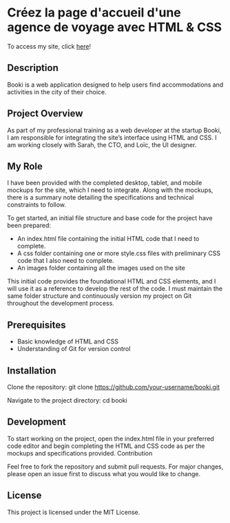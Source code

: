 # Créez la page d'accueil d'une agence de voyage avec HTML & CSS

To access my site, click [here](https://arno37.github.io/Booki/)!

## Description

Booki is a web application designed to help users find accommodations and activities in the city of their choice.

## Project Overview

As part of my professional training as a web developer at the startup Booki, I am responsible for integrating the site’s interface using HTML and CSS. I am working closely with Sarah, the CTO, and Loïc, the UI designer.

## My Role

I have been provided with the completed desktop, tablet, and mobile mockups for the site, which I need to integrate. Along with the mockups, there is a summary note detailing the specifications and technical constraints to follow.

To get started, an initial file structure and base code for the project have been prepared:

- An index.html file containing the initial HTML code that I need to complete.
- A css folder containing one or more style.css files with preliminary CSS code that I also need to complete.
- An images folder containing all the images used on the site

This initial code provides the foundational HTML and CSS elements, and I will use it as a reference to develop the rest of the code. I must maintain the same folder structure and continuously version my project on Git throughout the development process.

## Prerequisites

- Basic knowledge of HTML and CSS
- Understanding of Git for version control

## Installation

Clone the repository: git clone https://github.com/your-username/booki.git

Navigate to the project directory: cd booki

## Development

To start working on the project, open the index.html file in your preferred code editor and begin completing the HTML and CSS code as per the mockups and specifications provided.
Contribution

Feel free to fork the repository and submit pull requests. For major changes, please open an issue first to discuss what you would like to change.

## License

This project is licensed under the MIT License.
